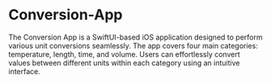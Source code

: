 # Conversion-App
The Conversion App is a SwiftUI-based iOS application designed to perform various unit conversions seamlessly. The app covers four main categories: temperature, length, time, and volume. Users can effortlessly convert values between different units within each category using an intuitive interface.
